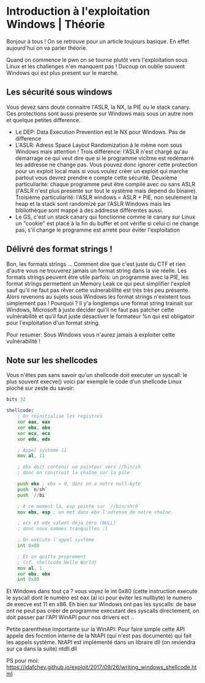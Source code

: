# Introduction à l'exploitation Windows | Théorie 

Bonjour à tous !
On se retrouve pour un article toujours basique. En effet aujourd'hui on va parler théorie.

Quand on commence le pwn on se tourne plutôt vers l'exploitation sous Linux et les challenges n'en manquent pas ! Ducoup on oublie souvent Windows qui est plus present sur le marché. 

## Les sécurité sous windows

Vous devez sans doute connaitre l'ASLR, la NX, la PIE ou le stack canary. Ces protections sont aussi presente sur Windows mais sous un autre nom et quelque petites difference.

- Le DEP: Data Execution Prevention est le NX pour Windows. Pas de difference
- L'ASLR: Adress Space Layout Randomization à le même nom sous Windows mais attention ! Trois différence: l'ASLR n'est chargé qu'au démarrage ce qui veut dire que si le programme vicitme est redémarré les addresse ne change pas. Vous pouvez donc ignorer cette protection pour un exploit local mais si vous voulez créer un exploit qui marche partout vous devrez prendre e compte cette sécurité. Deuxième particuliarité: chaque programme peut être compilé avec ou sans ASLR (l'ASLR n'est plus presente sur tout le système mais depend du binaire). Troisième particuliarité: l'ASLR windows = ASLR + PIE, non seulement la heap et la stack sont randomizé par l'ASLR Windows mais les bibliothèque sont mappé à des addresse différentes aussi.
- Le GS, c'est un stack canary qui fonctionne comme le canary sur Linux un "cookie" est placé à la fin du buffer et ont vérifie si celui ci ne change pas, s'il change le programme est arreté pour éviter l'exploitation 

## Délivré des format strings ! 

Bon, les formats strings ... Comment dire que c'est juste du CTF et rien d'autre vous ne trouverez jamais un format string dans la vie réelle. Les formats strings peuvent être utile parfois: un programme avec la PIE, les format strings permettent un Memory Leak ce qui peut simplifier l'exploit sauf qu'il ne faut pas rêver cette vulnerablilité est très très peu présente. Alors revenons au sujets sous Windows les format strings n'existent tous simplement pas ! Pourquoi ? Il y'a longtemps une format string trainait sur Windows, Microsoft à juste décider qui'il ne faut pas patcher cette vulnérabilité et qu'il faut juste désactiver le formateur %n qui est obligatoir pour l'exploitation d'un format string.

Pour resumer: Sous Windows vous n'aurez jamais à exploiter cette vulnérabilité ! 

## Note sur les shellcodes

Vous n'êtes pas sans savoir qu'un shellcode doit executer un syscall: le plus souvent execve() voici par exemple le code d'un shellcode Linux pioché sur zeste du savoir: 
```asm
bits 32

shellcode:
    ; On réinitialise les registres
    xor eax, eax
    xor ebx, ebx
    xor ecx, ecx
    xor edx, edx

    ; Appel système 11
    mov al, 11

    ; ebx doit contenir un pointeur vers //bin/sh
    ; donc on construit la chaîne sur la pile

    push ebx ; ebx = 0, donc on a notre null-byte
    push `n/sh`
    push `//bi`

    ; A ce moment là, esp pointe sur `//bin/sh\0`
    mov ebx, esp ; on met dans ebx l'adresse de notre chaîne.

    ; ecx et edx valent déjà zéro (NULL)
    ; donc nous sommes tranquilles :)

    ; On exécute l'appel système
    int 0x80

    ; Et on quitte proprement
    ; (cf. shellcode Hello World)
    mov al, 1
    xor ebx, ebx
    int 0x80
```

Et Windows dans tout ça ? vous voyez le int 0x80 (cette instruction execute le syscall dont le numéro est eax (al ici pour éviter les nullbyte) le numero de execve est 11 en x86. 
Eh bien sur Windows ont pas les syscalls: de base ont ne peut pas créer de programme executant des syscalls directement, on doit passer par l'API WinAPI pour nos drivers ect .. 

Petite parenthèse importante sur la WinAPI:
Pour faire simple cette API appele des focntion interne de la NtAPI (qui n'est pas documenté) qui fait les appels système.
NtAPI est implémenté dans un libraire dll (on reviendra sur ça dans la suite) ntdll.dll 

PS pour moi: https://idafchev.github.io/exploit/2017/09/26/writing_windows_shellcode.html 


